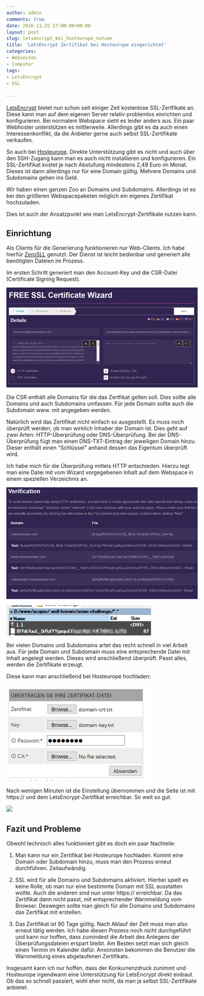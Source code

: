 ```yaml
---
author: admin
comments: true
date: 2016-11-25 17:00:00+00:00
layout: post
slug: letsencrypt_bei_hosteurope_nutzen
title: 'LetsEncrypt Zertifikat bei Hosteurope eingerichtet'
categories:
- Webseiten
- Computer
tags:
- LetsEncrypt
- SSL

---
```


[LetsEncrypt](https://letsencrypt.org/) bietet nun schon seit einiger Zeit kostenlose SSL-Zertfikate an. Diese kann man auf dem eigenen Server relativ problemlos einrichten und konfigurieren. Bei normalem Webspace sieht es leider anders aus. Ein paar Webhoster unterstützen es mittlerweile. Allerdings gibt es da auch einen Interessenkonflikt, da die Anbieter gerne auch selbst SSL-Zertifikate verkaufen.

So auch bei [Hosteurope](https://www.hosteurope.de). Direkte Unterstützung gibt es nicht und auch über den SSH-Zugang kann man es auch nicht installieren und konfigurieren. Ein SSL-Zertifikat kostet je nach Abstufung mindestens 2,49 Euro im Monat. Dieses ist dann allerdings nur für eine Domain gültig. Mehrere Domains und Subdomains gehen ins Geld.

Wir haben einen ganzen Zoo an Domains und Subdomains. Allerdings ist es bei den größeren Webspacepaketen möglich ein eigenes Zertifikat hochzuladen.

Dies ist auch der Ansatzpunkt wie man LetsEncrypt-Zertifikate nutzen kann.

## Einrichtung

Als Clients für die Generierung funktionieren nur Web-Clients. Ich habe hierfür [ZeroSLL](https://zerossl.com/free-ssl/#crt) genutzt. Der Dienst ist leicht bedienbar und generiert alle benötigten Dateien im Prozess.

Im ersten Schritt generiert man den Account-Key und die CSR-Datei (Certificate Signing Request). 

![](/assets/uploads/2016/11/he_ssl1.png)

Die CSR enthält alle Domains für die das Zertfikat gelten soll. Dies sollte alle Domains und auch Subdomains umfassen. Für jede Domain sollte auch die Subdomain www. mit angegeben werden. 

Natürlich wird das Zertifikat nicht einfach so ausgestellt. Es muss noch überprüft werden, ob man wirklich Inhaber der Domain ist. Dies geht auf zwei Arten: HTTP-Überprüfung oder DNS-Überprüfung. Bei der DNS-Überprüfung fügt man einen DNS-TXT-Eintrag der jeweiligen Domain hinzu. Dieser enthält einen "Schlüssel" anhand dessen das Eigentum überprüft wird.

Ich habe mich für die Überprüfung mittels HTTP entschieden. Hierzu legt man eine Datei mit vom Wizard vorgegebenen Inhalt auf dem Webspace in einem speziellen Verzeichnis an.

![](/assets/uploads/2016/11/he_ssl3.png)


![](/assets/uploads/2016/11/he_ssl_http.png)


Bei vielen Domains und Subdomains artet das recht schnell in viel Arbeit aus. Für jede Domain und Subdomain muss eine entsprechende Datei mit Inhalt angelegt werden. Dieses wird anschließend überprüft. Passt alles, werden die Zertifikate erzeugt.

Diese kann man anschließend bei Hosteurope hochladen:

![](/assets/uploads/2016/11/he_ssl2.png)

Nach wenigen Minuten ist die Einstellung übernommen und die Seite ist mit https:// und dem LetsEncrypt-Zertifikat erreichbar. So weit so gut.

![](he_ssl4.png)

## Fazit und Probleme

Obwohl technisch alles funktioniert gibt es doch ein paar Nachteile:

1. Man kann nur ein Zertifikat bei Hosteurope hochladen. Kommt eine Domain oder Subdomain hinzu, muss man den Prozess erneut durchführen. Zeitaufwändig.

2. SSL wird für alle Domains und Subdomains aktiviert. Hierbei spielt es keine Rolle, ob man nur eine bestimmte Domain mit SSL ausstatten wollte. Auch die anderen sind nun unter https:// erreichbar. Da das Zertifikat dann nicht passt, mit entsprechender Warnmeldung vom Browser. Deswegen sollte man gleich für alle Domains und Subdomains das Zertifikat mit erstellen.

3. Das Zertifikat ist 90 Tage gültig. Nach Ablauf der Zeit muss man also erneut tätig werden. Ich habe diesen Prozess noch nicht durchgeführt und kann nur hoffen, dass zumindest die Arbeit des Anlegens der Überprüfungsdateien erspart bleibt. Am Besten setzt man sich gleich einen Termin im Kalender dafür. Ansonsten bekommen die Benutzer die Warnmeldung eines abgelaufenen Zertifikats. 

Insgesamt kann ich nur hoffen, dass der Konkurrenzdruck zunimmt und Hosteurope irgendwann eine Unterstützung für LetsEncrypt direkt einbaut. Ob das so schnell passiert, wohl eher nicht, da man ja selbst SSL-Zertifikate anbietet. 




 



